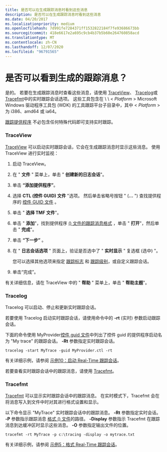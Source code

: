 ```yaml
---
title: 是否可以在生成跟踪消息时看到这些消息
description: 是否可以在生成跟踪消息时看到这些消息
ms.date: 04/20/2017
ms.localizationpriority: medium
ms.openlocfilehash: 7d991fe7284371ff1532822184f7fe93686673bb
ms.sourcegitcommit: 418e6617e2a695c9cb4b37b5b60e264760858acd
ms.translationtype: MT
ms.contentlocale: zh-CN
ms.lasthandoff: 12/07/2020
ms.locfileid: "96791565"
---
```

# <a name="can-i-see-trace-messages-as-they-are-generated"></a>是否可以看到生成的跟踪消息？


是的。 若要在生成跟踪消息时查看这些消息，请使用 [TraceView](traceview.md)、 [Tracelog](tracelog.md)或 [Tracefmt](tracefmt.md)中的实时跟踪会话选项。 这些工具包含在 \\ \\ &lt; *Platform* &gt; Microsoft Windows 驱动程序工具包 (WDK) 的工具跟踪平台子目录中，其中 &lt; *Platform* &gt; 为 i386、amd64 或 ia64。

[跟踪提供程序](trace-provider.md) 不必包含任何特殊代码即可支持实时跟踪。

### <a name="span-idtraceviewspanspan-idtraceviewspantraceview"></a><span id="traceview"></span><span id="TRACEVIEW"></span>TraceView

[TraceView](traceview.md) 可以启动实时跟踪会话，它会在生成跟踪消息时显示这些消息。 使用 TraceView 进行实时监视：

1.  启动 TraceView。

2.  在 " **文件** " 菜单上，单击 " **创建新的日志会话**"。

3.  单击 **“添加提供程序”**。

4.  选择 **CTL (控件 GUID) 文件** "选项。 然后单击省略号按钮 " (**...** ") 查找提供程序的 [控件 GUID 文件](control-guid-file.md) 。

5.  单击 " **选择 TMF 文件**"。

6.  单击 " **添加**"，找到提供程序 [ () 文件的跟踪消息格式](trace-message-format-file.md) ，单击 " **打开**"，然后单击 " **完成**"。

7.  单击 **“下一步”** 。

8.  在 " **日志会话选项** " 页面上，验证是否选中了 " **实时显示** " 复选框 (选中) "。

    您可以选择其他选项来指定 [跟踪标志](trace-flags.md) 和 [跟踪级别](trace-level.md)，或自定义跟踪会话。

9.  单击“完成”。

有关详细信息，请在 TraceView 中的 " **帮助** " 菜单上，单击 " **帮助主题**"。

### <a name="span-idtracelogspanspan-idtracelogspantracelog"></a><span id="tracelog"></span><span id="TRACELOG"></span>Tracelog

Tracelog 可以启动、停止和更新实时跟踪会话。

若要使用 Tracelog 启动实时跟踪会话，请使用命令中的 **-rt** (实时) 参数启动跟踪会话。

下面的命令使用 MyProvider[控件 guid 文件](control-guid-file.md)中列出了控件 guid 的提供程序启动名为 "My trace" 的跟踪会话。 **-Rt** 参数指定实时跟踪会话。

```
tracelog -start MyTrace -guid MyProvider.ctl -rt
```

有关详细示例，请参阅 [示例10：启动 Real-Time 跟踪会话](example-10--starting-a-real-time-trace-session.md)。

若要查看实时跟踪会话中的跟踪消息，请使用 [Tracefmt](tracefmt.md)。

### <a name="span-idtracefmtspanspan-idtracefmtspantracefmt"></a><span id="tracefmt"></span><span id="TRACEFMT"></span>Tracefmt

[Tracefmt](tracefmt.md) 可以显示实时跟踪会话中的跟踪消息。 在实时模式下，Tracefmt 会在将消息写入到文件中时对其进行格式设置和显示。

以下命令显示 "MyTrace" 实时跟踪会话中的跟踪消息。 **-Rt** 参数指定实时会话。 **-P** 参数指示跟踪消息 [格式 () 文件](trace-message-format-file.md)的路径。 **-Display** 参数指示 Tracefmt 在跟踪消息到达缓冲区时显示这些消息。 **-O** 参数指定输出文件的位置。

```
tracefmt -rt MyTrace -p c:\tracing -display -o mytrace.txt
```

有关详细示例，请参阅 [示例5：格式 Real-Time 跟踪会话](example-5--formatting-real-time-trace-sessions.md)。

 

 





